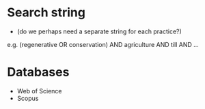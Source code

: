 # Search string

* (do we perhaps need a separate string for each practice?)

e.g. (regenerative OR conservation) AND agriculture AND till AND ...

# Databases

* Web of Science
* Scopus
